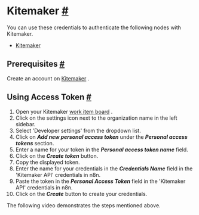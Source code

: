 


 Kitemaker
 [#](#kitemaker "Permanent link")
=============================================



 You can use these credentials to authenticate the following nodes with Kitemaker.
 


* [Kitemaker](/integrations/builtin/app-nodes/n8n-nodes-base.kitemaker/)



 Prerequisites
 [#](#prerequisites "Permanent link")
-----------------------------------------------------



 Create an account on
 [Kitemaker](https://www.kitemaker.co/) 
 .
 



 Using Access Token
 [#](#using-access-token "Permanent link")
---------------------------------------------------------------


1. Open your Kitemaker
 [work item board](https://toil.kitemaker.co/) 
 .
2. Click on the settings icon next to the organization name in the left sidebar.
3. Select 'Developer settings' from the dropdown list.
4. Click on
 ***Add new personal access token***
 under the
 ***Personal access tokens***
 section.
5. Enter a name for your token in the
 ***Personal access token name***
 field.
6. Click on the
 ***Create token***
 button.
7. Copy the displayed token.
8. Enter the name for your credentials in the
 ***Credentials Name***
 field in the 'Kitemaker API' credentials in n8n.
9. Paste the token in the
 ***Personal Access Token***
 field in the 'Kitemaker API' credentials in n8n.
10. Click on the
 ***Create***
 button to create your credentials.



 The following video demonstrates the steps mentioned above.
 








